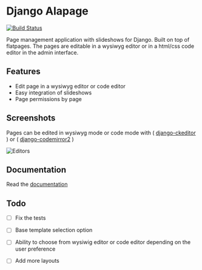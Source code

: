 Django Alapage
==============

[![Build Status](https://travis-ci.org/synw/django-alapage.svg?branch=master)](https://travis-ci.org/synw/django-alapage) 

Page management application with slideshows for Django. Built on top of flatpages. 
The pages are editable in a wysiwyg editor or in a html/css code editor in the admin interface.

Features
--------

- Edit page in a wysiwyg editor or code editor
- Easy integration of slideshows
- Page permissions by page

Screenshots
-----------

Pages can be edited in wysiwyg mode or code mode with ( [django-ckeditor](https://github.com/django-ckeditor/django-ckeditor) ) 
or ( [django-codemirror2](https://github.com/sk1p/django-codemirror2) )

![Editors](https://raw.github.com/synw/django-alapage/master/docs/img/editors.png)

Documentation
-------------

Read the [documentation](http://django-alapage.readthedocs.io/en/latest/)

Todo
----

- [ ] Fix the tests
- [ ] Base template selection option
- [ ] Ability to choose from wysiwig editor or code editor depending on the user preference
- [ ] Add more layouts


